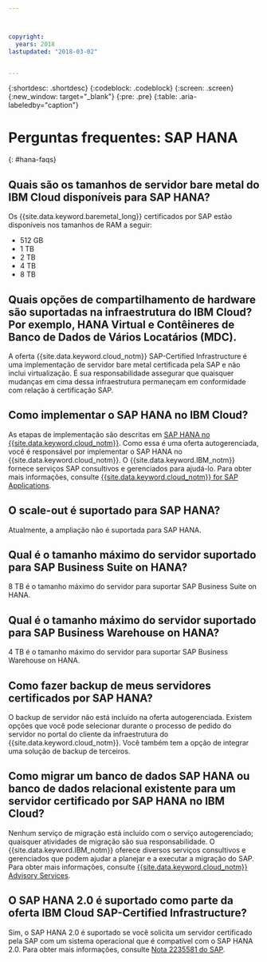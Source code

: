 ```yaml
---



copyright:
  years: 2018
lastupdated: "2018-03-02"


---
```


{:shortdesc: .shortdesc}
{:codeblock: .codeblock}
{:screen: .screen}
{:new_window: target="_blank"}
{:pre: .pre}
{:table: .aria-labeledby="caption"}

# Perguntas frequentes: SAP HANA
{: #hana-faqs}

## Quais são os tamanhos de servidor bare metal do IBM Cloud disponíveis para SAP HANA?

Os {{site.data.keyword.baremetal_long}} certificados por SAP estão disponíveis nos tamanhos de RAM a seguir:
  * 512 GB
  * 1 TB
  * 2 TB
  * 4 TB
  * 8 TB
  
## Quais opções de compartilhamento de hardware são suportadas na infraestrutura do IBM Cloud? Por exemplo, HANA Virtual e Contêineres de Banco de Dados de Vários Locatários (MDC).

A oferta {{site.data.keyword.cloud_notm}} SAP-Certified Infrastructure é uma implementação de servidor bare metal certificada pela SAP e não inclui virtualização. É sua responsabilidade assegurar que quaisquer mudanças em cima dessa infraestrutura permaneçam em conformidade com relação à certificação SAP.

## Como implementar o SAP HANA no IBM Cloud?

As etapas de implementação são descritas em [SAP HANA no {{site.data.keyword.cloud_notm}}](https://console.bluemix.net/docs/infrastructure/sap-hana/hana-index.html#getting-started). Como essa é uma oferta autogerenciada, você é responsável por implementar o SAP HANA no {{site.data.keyword.cloud_notm}}. O {{site.data.keyword.IBM_notm}} fornece serviços SAP consultivos e gerenciados para ajudá-lo. Para obter mais informações, consulte [{{site.data.keyword.cloud_notm}} for SAP Applications](https://www.ibm.com/cloud/sap/managed).

## O scale-out é suportado para SAP HANA?

Atualmente, a ampliação não é suportada para SAP HANA.

## Qual é o tamanho máximo do servidor suportado para SAP Business Suite on HANA?

8 TB é o tamanho máximo do servidor para suportar SAP Business Suite on HANA.

##  Qual é o tamanho máximo do servidor suportado para SAP Business Warehouse on HANA?

4 TB é o tamanho máximo do servidor para suportar SAP Business Warehouse on HANA.

## Como fazer backup de meus servidores certificados por SAP HANA?

O backup de servidor não está incluído na oferta autogerenciada. Existem opções que você pode selecionar durante o processo de pedido do servidor no portal do cliente da infraestrutura do {{site.data.keyword.cloud_notm}}. Você também tem a opção de integrar uma solução de backup de terceiros.

## Como migrar um banco de dados SAP HANA ou banco de dados relacional existente para um servidor certificado por SAP HANA no IBM Cloud?

Nenhum serviço de migração está incluído com o serviço autogerenciado; quaisquer atividades de migração são sua responsabilidade. O {{site.data.keyword.IBM_notm}} oferece diversos serviços consultivos e gerenciados que podem ajudar a planejar e a executar a migração do SAP. Para obter mais informações, consulte [{{site.data.keyword.cloud_notm}} Advisory Services](https://ibm.com/us-en/marketplace/cloud-consulting-services).

## O SAP HANA 2.0 é suportado como parte da oferta IBM Cloud SAP-Certified Infrastructure?

Sim, o SAP HANA 2.0 é suportado se você solicita um servidor certificado pela SAP com um sistema operacional que é compatível com o SAP HANA 2.0. Para obter mais informações, consulte [Nota 2235581 do SAP](https://launchpad.support.sap.com/#/notes/2235581).
